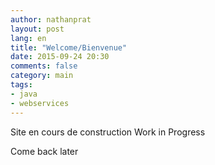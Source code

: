 ```yaml
---
author: nathanprat
layout: post
lang: en
title: "Welcome/Bienvenue"
date: 2015-09-24 20:30
comments: false
category: main
tags:
- java
- webservices
---
```


Site en cours de construction
Work in Progress

Come back later